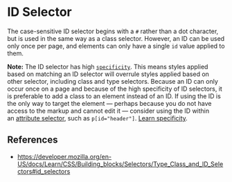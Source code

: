 # ID Selector

The case-sensitive ID selector begins with a `#` rather than a dot character, but is used in the same way as a class selector. However, an ID can be used only once per page, and elements can only have a single `id` value applied to them.

**Note:** The ID selector has high [`specificity`](https://developer.mozilla.org/en-US/docs/Web/CSS/Specificity). This means styles applied based on matching an ID selector will overrule styles applied based on other selector, including class and type selectors. Because an ID can only occur once on a page and because of the high specificity of ID selectors, it is preferable to add a class to an element instead of an ID. If using the ID is the only way to target the element — perhaps because you do not have access to the markup and cannot edit it — consider using the ID within an [attribute selector](https://developer.mozilla.org/en-US/docs/Web/CSS/Attribute_selectors), such as `p[id="header"]`. [Learn specificity](https://developer.mozilla.org/en-US/docs/Learn/CSS/Building_blocks/Cascade_and_inheritance).

## References

- https://developer.mozilla.org/en-US/docs/Learn/CSS/Building_blocks/Selectors/Type_Class_and_ID_Selectors#id_selectors
